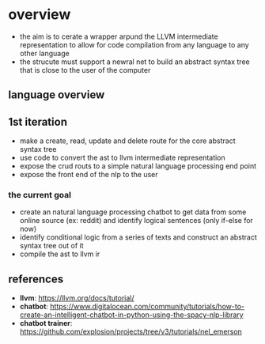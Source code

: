 # overview

- the aim is to cerate a wrapper arpund the LLVM intermediate representation to allow for code compilation from any language to any other language
- the strucute must support a newral net to build an abstract syntax tree that is close to the user of the computer

## language overview

## 1st iteration

- make a create, read, update and delete route for the core abstract syntax tree
- use code to convert the ast to llvm intermediate representation
- expose the crud routs to a simple natural language processing end point
- expose the front end of the nlp to the user

### the current goal

- create an natural language processing chatbot to get data from some online source (ex: reddit) and identify logical sentences (only if-else for now)
- identify conditional logic from a series of texts and construct an abstract syntax tree out of it
- compile the ast to llvm ir

## references

- **llvm**: https://llvm.org/docs/tutorial/
- **chatbot**: https://www.digitalocean.com/community/tutorials/how-to-create-an-intelligent-chatbot-in-python-using-the-spacy-nlp-library
- **chatbot trainer**: https://github.com/explosion/projects/tree/v3/tutorials/nel_emerson